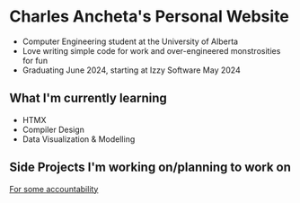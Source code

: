 # Charles Ancheta's Personal Website

- Computer Engineering student at the University of Alberta
- Love writing simple code for work and over-engineered monstrosities for fun
- Graduating June 2024, starting at Izzy Software May 2024

## What I'm currently learning

- HTMX
- Compiler Design
- Data Visualization & Modelling

## Side Projects I'm working on/planning to work on

[For some accountability](./projects#planned)
